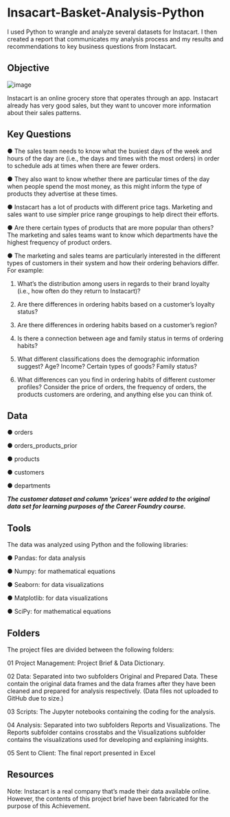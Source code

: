 # Insacart-Basket-Analysis-Python
I used Python to wrangle and analyze several datasets for Instacart. I then created a report that communicates my analysis process and my results and recommendations to key business questions from Instacart.

## Objective
![image](https://github.com/DawnChism/Insacart-Basket-Analysis-Python/assets/157734176/d4b9d0b0-ba63-45eb-bf7e-a5e945507808)

Instacart is an online grocery store that operates through an app. Instacart already has very good sales, but they want to uncover more information about their sales patterns. 

## Key Questions
● The sales team needs to know what the busiest days of the week and hours of the day are (i.e., the days and times with the most orders) in order to schedule ads at times when there are fewer orders.

● They also want to know whether there are particular times of the day when people spend the most money, as this might inform the type of products they advertise at
these times.

● Instacart has a lot of products with different price tags. Marketing and sales want to use simpler price range groupings to help direct their efforts.

● Are there certain types of products that are more popular than others? The marketing and sales teams want to know which departments have the highest frequency of
product orders.

● The marketing and sales teams are particularly interested in the different types of customers in their system and how their ordering behaviors differ. For example:

  1. What’s the distribution among users in regards to their brand loyalty (i.e., how often do they return to Instacart)?

  2. Are there differences in ordering habits based on a customer’s loyalty status?

  3. Are there differences in ordering habits based on a customer’s region?

  4. Is there a connection between age and family status in terms of ordering habits?

  5. What different classifications does the demographic information suggest? Age? Income? Certain types of goods? Family status?

  6. What differences can you find in ordering habits of different customer profiles? Consider the price of orders, the frequency of orders, the products customers are 
         ordering, and anything else you can think of.

## Data
● orders

● orders_products_prior

● products

● customers

● departments

***The customer dataset and column 'prices' were added to the original data set for learning purposes of the Career Foundry course.***

## Tools
The data was analyzed using Python and the following libraries:

● Pandas: for data analysis

● Numpy: for mathematical equations

● Seaborn: for data visualizations

● Matplotlib: for data visualizations

● SciPy: for mathematical equations

## Folders
The project files are divided between the following folders:

01 Project Management: Project Brief & Data Dictionary.

02 Data: Separated into two subfolders Original and Prepared Data. These contain the original data frames and the data frames after they have been cleaned and prepared for analysis respectively. (Data files not uploaded to GitHub due to size.)

03 Scripts: The Jupyter notebooks containing the coding for the analysis.

04 Analysis: Separated into two subfolders Reports and Visualizations. The Reports subfolder contains crosstabs and the Visualizations subfolder contains the visualizations used for developing and explaining insights.

05 Sent to Client: The final report presented in Excel

## Resources
Note: Instacart is a real company that’s made their data available online. However, the contents of this project brief have been fabricated for the purpose of this Achievement.
